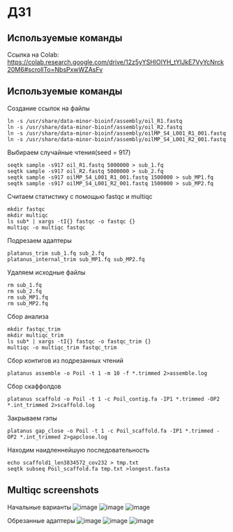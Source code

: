 # ДЗ1
## Используемые команды
Ссылка на Colab: https://colab.research.google.com/drive/12z5yYSHlOIYH_tYIJkE7VyYcNrck20M6#scrollTo=NbsPxwWZAsFv
## Используемые команды
Создание ссылок на файлы
```
ln -s /usr/share/data-minor-bioinf/assembly/oil_R1.fastq
ln -s /usr/share/data-minor-bioinf/assembly/oil_R2.fastq
ln -s /usr/share/data-minor-bioinf/assembly/oilMP_S4_L001_R1_001.fastq
ln -s /usr/share/data-minor-bioinf/assembly/oilMP_S4_L001_R2_001.fastq
```    
Выбираем случайные чтения(seed = 917)
```
seqtk sample -s917 oil_R1.fastq 5000000 > sub_1.fq
seqtk sample -s917 oil_R2.fastq 5000000 > sub_2.fq
seqtk sample -s917 oilMP_S4_L001_R1_001.fastq 1500000 > sub_MP1.fq
seqtk sample -s917 oilMP_S4_L001_R2_001.fastq 1500000 > sub_MP2.fq
```        
Считаем статистику с помощью fastqc и multiqc
```
mkdir fastqc
mkdir multiqc
ls sub* | xargs -tI{} fastqc -o fastqc {}
multiqc -o multiqc fastqc
```   
Подрезаем адаптеры
```
platanus_trim sub_1.fq sub_2.fq
platanus_internal_trim sub_MP1.fq sub_MP2.fq
```   
Удаляем исходные файлы
```
rm sub_1.fq
rm sub_2.fq
rm sub_MP1.fq
rm sub_MP2.fq
```    
Сбор анализа
```
mkdir fastqc_trim
mkdir multiqc_trim
ls sub* | xargs -tI{} fastqc -o fastqc_trim {}
multiqc -o multiqc_trim fastqc_trim
```     
Сбор контигов из подрезанных чтений
```
platanus assemble -o Poil -t 1 -m 10 -f *.trimmed 2>assemble.log
```     
Сбор скаффолдов
```
platanus scaffold -o Poil -t 1 -c Poil_contig.fa -IP1 *.trimmed -OP2 *.int_trimmed 2>scaffold.log
```   
Закрываем гэпы
```
platanus gap_close -o Poil -t 1 -c Poil_scaffold.fa -IP1 *.trimmed -OP2 *.int_trimmed 2>gapclose.log
```   
Находим наидленнейшую последовательность
```
echo scaffold1_len3834572_cov232 > tmp.txt
seqtk subseq Poil_scaffold.fa tmp.txt >longest.fasta
```
## Multiqc screenshots
Начальные варианты
![image](https://user-images.githubusercontent.com/55449081/138959676-79aec7c4-7006-47c1-9c09-7cdac27466a2.png)
![image](https://user-images.githubusercontent.com/55449081/138959771-bf64d99e-fbcf-4af3-8026-ded254eb1315.png)
![image](https://user-images.githubusercontent.com/55449081/138959846-29ffc01a-d778-4084-8f33-dce5307ca695.png)

Обрезанные адаптеры
![image](https://user-images.githubusercontent.com/55449081/138960636-d64f6a87-20a5-4827-a85d-14d7da068dc4.png)
![image](https://user-images.githubusercontent.com/55449081/138960664-40728463-1491-49e3-a21b-83334a111255.png)
![image](https://user-images.githubusercontent.com/55449081/138960849-687e3efa-6b5b-449e-ad11-f4de0bd1b1b3.png)

